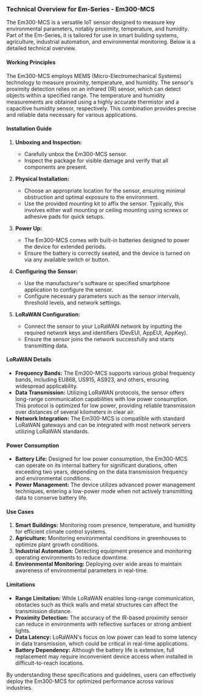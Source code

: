 ### Technical Overview for Em-Series - Em300-MCS

The Em300-MCS is a versatile IoT sensor designed to measure key environmental parameters, notably proximity, temperature, and humidity. Part of the Em-Series, it is tailored for use in smart building systems, agriculture, industrial automation, and environmental monitoring. Below is a detailed technical overview.

#### Working Principles

The Em300-MCS employs MEMS (Micro-Electromechanical Systems) technology to measure proximity, temperature, and humidity. The sensor's proximity detection relies on an infrared (IR) sensor, which can detect objects within a specified range. The temperature and humidity measurements are obtained using a highly accurate thermistor and a capacitive humidity sensor, respectively. This combination provides precise and reliable data necessary for various applications.

#### Installation Guide

1. **Unboxing and Inspection:**
   - Carefully unbox the Em300-MCS sensor.
   - Inspect the package for visible damage and verify that all components are present.

2. **Physical Installation:**
   - Choose an appropriate location for the sensor, ensuring minimal obstruction and optimal exposure to the environment.
   - Use the provided mounting kit to affix the sensor. Typically, this involves either wall mounting or ceiling mounting using screws or adhesive pads for quick setups.

3. **Power Up:**
   - The Em300-MCS comes with built-in batteries designed to power the device for extended periods.
   - Ensure the battery is correctly seated, and the device is turned on via any available switch or button.

4. **Configuring the Sensor:**
   - Use the manufacturer's software or specified smartphone application to configure the sensor.
   - Configure necessary parameters such as the sensor intervals, threshold levels, and network settings.

5. **LoRaWAN Configuration:**
   - Connect the sensor to your LoRaWAN network by inputting the required network keys and identifiers (DevEUI, AppEUI, AppKey).
   - Ensure the sensor joins the network successfully and starts transmitting data.

#### LoRaWAN Details

- **Frequency Bands:** The Em300-MCS supports various global frequency bands, including EU868, US915, AS923, and others, ensuring widespread applicability.
- **Data Transmission:** Utilizing LoRaWAN protocols, the sensor offers long-range communication capabilities with low power consumption. This protocol is optimized for low power, providing reliable transmission over distances of several kilometers in clear air.
- **Network Integration:** The Em300-MCS is compatible with standard LoRaWAN gateways and can be integrated with most network servers utilizing LoRaWAN standards.

#### Power Consumption

- **Battery Life:** Designed for low power consumption, the Em300-MCS can operate on its internal battery for significant durations, often exceeding two years, depending on the data transmission frequency and environmental conditions.
- **Power Management:** The device utilizes advanced power management techniques, entering a low-power mode when not actively transmitting data to conserve battery life.

#### Use Cases

1. **Smart Buildings:** Monitoring room presence, temperature, and humidity for efficient climate control systems.
2. **Agriculture:** Monitoring environmental conditions in greenhouses to optimize plant growth conditions.
3. **Industrial Automation:** Detecting equipment presence and monitoring operating environments to reduce downtime.
4. **Environmental Monitoring:** Deploying over wide areas to maintain awareness of environmental parameters in real-time.

#### Limitations

- **Range Limitation:** While LoRaWAN enables long-range communication, obstacles such as thick walls and metal structures can affect the transmission distance.
- **Proximity Detection:** The accuracy of the IR-based proximity sensor can reduce in environments with reflective surfaces or strong ambient lights.
- **Data Latency:** LoRaWAN's focus on low power can lead to some latency in data transmission, which could be critical in real-time applications.
- **Battery Dependency:** Although the battery life is extensive, full replacement may require inconvenient device access when installed in difficult-to-reach locations.

By understanding these specifications and guidelines, users can effectively deploy the Em300-MCS for optimized performance across various industries.